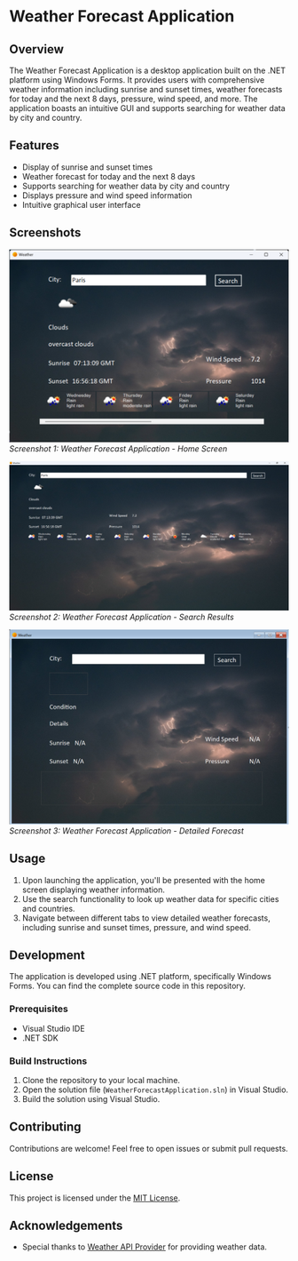 
# Weather Forecast Application

## Overview
The Weather Forecast Application is a desktop application built on the .NET platform using Windows Forms. It provides users with comprehensive weather information including sunrise and sunset times, weather forecasts for today and the next 8 days, pressure, wind speed, and more. The application boasts an intuitive GUI and supports searching for weather data by city and country.

## Features
- Display of sunrise and sunset times
- Weather forecast for today and the next 8 days
- Supports searching for weather data by city and country
- Displays pressure and wind speed information
- Intuitive graphical user interface

## Screenshots
![Screenshot 1](PicturesWeather/Screenshot%202024-02-07%20025557.png)
*Screenshot 1: Weather Forecast Application - Home Screen*

![Screenshot 2](PicturesWeather/Screenshot%202024-02-07%20025629.png)
*Screenshot 2: Weather Forecast Application - Search Results*

![Screenshot 3](PicturesWeather/Screenshot%202024-02-07%20025820.png)
*Screenshot 3: Weather Forecast Application - Detailed Forecast*

## Usage
1. Upon launching the application, you'll be presented with the home screen displaying weather information.
2. Use the search functionality to look up weather data for specific cities and countries.
3. Navigate between different tabs to view detailed weather forecasts, including sunrise and sunset times, pressure, and wind speed.

## Development
The application is developed using .NET platform, specifically Windows Forms. You can find the complete source code in this repository.

### Prerequisites
- Visual Studio IDE
- .NET SDK

### Build Instructions
1. Clone the repository to your local machine.
2. Open the solution file (`WeatherForecastApplication.sln`) in Visual Studio.
3. Build the solution using Visual Studio.

## Contributing
Contributions are welcome! Feel free to open issues or submit pull requests.

## License
This project is licensed under the [MIT License](LICENSE).

## Acknowledgements
- Special thanks to [Weather API Provider](https://example.com) for providing weather data.
